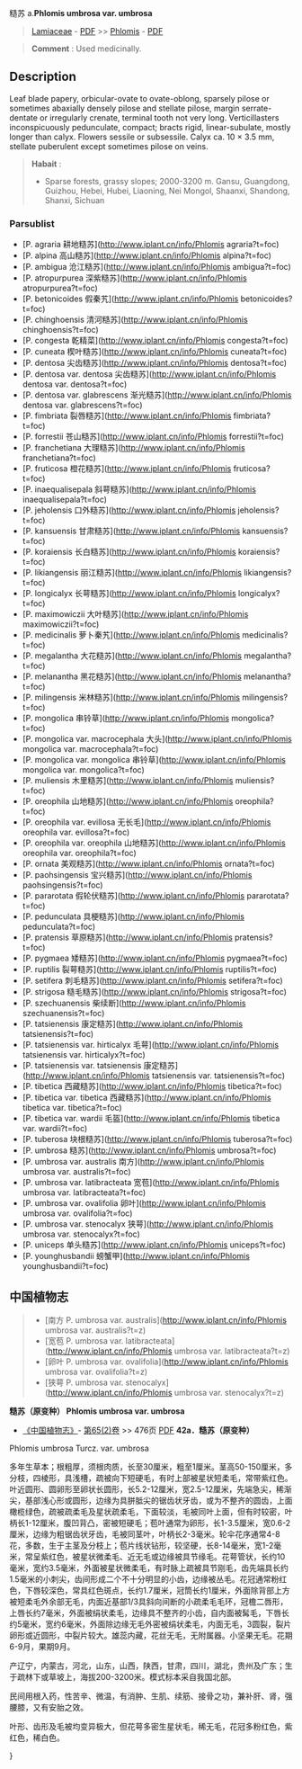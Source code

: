 糙苏 a.**Phlomis umbrosa var. umbrosa**

> [Lamiaceae](http://www.iplant.cn/info/Lamiaceae?t=foc) - [PDF](http://www.iplant.cn/foc/pdf/Lamiaceae.pdf) >> [Phlomis](http://www.iplant.cn/info/Phlomis?t=foc) - [PDF](http://www.iplant.cn/foc/pdf/Phlomis.pdf)

> **Comment** : 
> Used medicinally.

## Description

Leaf blade papery, orbicular-ovate to ovate-oblong, sparsely pilose or sometimes abaxially densely pilose and stellate pilose, margin serrate-dentate or irregularly crenate, terminal tooth not very long. Verticillasters inconspicuously pedunculate, compact; bracts rigid, linear-subulate, mostly longer than calyx. Flowers sessile or subsessile. Calyx ca. 10 × 3.5 mm, stellate puberulent except sometimes pilose on veins.

> **Habait** : 
>* Sparse forests, grassy slopes; 2000-3200 m. Gansu, Guangdong, Guizhou, Hebei, Hubei, Liaoning, Nei Mongol, Shaanxi, Shandong, Shanxi, Sichuan

### Parsublist

* [P.  agraria  耕地糙苏](http://www.iplant.cn/info/Phlomis agraria?t=foc)
* [P.  alpina  高山糙苏](http://www.iplant.cn/info/Phlomis alpina?t=foc)
* [P.  ambigua  沧江糙苏](http://www.iplant.cn/info/Phlomis ambigua?t=foc)
* [P.  atropurpurea  深紫糙苏](http://www.iplant.cn/info/Phlomis atropurpurea?t=foc)
* [P.  betonicoides  假秦艽](http://www.iplant.cn/info/Phlomis betonicoides?t=foc)
* [P.  chinghoensis  清河糙苏](http://www.iplant.cn/info/Phlomis chinghoensis?t=foc)
* [P.  congesta  乾精菜](http://www.iplant.cn/info/Phlomis congesta?t=foc)
* [P.  cuneata  楔叶糙苏](http://www.iplant.cn/info/Phlomis cuneata?t=foc)
* [P.  dentosa  尖齿糙苏](http://www.iplant.cn/info/Phlomis dentosa?t=foc)
* [P.  dentosa var. dentosa  尖齿糙苏](http://www.iplant.cn/info/Phlomis dentosa var. dentosa?t=foc)
* [P.  dentosa var. glabrescens  渐光糙苏](http://www.iplant.cn/info/Phlomis dentosa var. glabrescens?t=foc)
* [P.  fimbriata  裂唇糙苏](http://www.iplant.cn/info/Phlomis fimbriata?t=foc)
* [P.  forrestii  苍山糙苏](http://www.iplant.cn/info/Phlomis forrestii?t=foc)
* [P.  franchetiana  大理糙苏](http://www.iplant.cn/info/Phlomis franchetiana?t=foc)
* [P.  fruticosa  橙花糙苏](http://www.iplant.cn/info/Phlomis fruticosa?t=foc)
* [P.  inaequalisepala  斜萼糙苏](http://www.iplant.cn/info/Phlomis inaequalisepala?t=foc)
* [P.  jeholensis  口外糙苏](http://www.iplant.cn/info/Phlomis jeholensis?t=foc)
* [P.  kansuensis  甘肃糙苏](http://www.iplant.cn/info/Phlomis kansuensis?t=foc)
* [P.  koraiensis  长白糙苏](http://www.iplant.cn/info/Phlomis koraiensis?t=foc)
* [P.  likiangensis  丽江糙苏](http://www.iplant.cn/info/Phlomis likiangensis?t=foc)
* [P.  longicalyx  长萼糙苏](http://www.iplant.cn/info/Phlomis longicalyx?t=foc)
* [P.  maximowiczii  大叶糙苏](http://www.iplant.cn/info/Phlomis maximowiczii?t=foc)
* [P.  medicinalis  萝卜秦艽](http://www.iplant.cn/info/Phlomis medicinalis?t=foc)
* [P.  megalantha  大花糙苏](http://www.iplant.cn/info/Phlomis megalantha?t=foc)
* [P.  melanantha  黑花糙苏](http://www.iplant.cn/info/Phlomis melanantha?t=foc)
* [P.  milingensis  米林糙苏](http://www.iplant.cn/info/Phlomis milingensis?t=foc)
* [P.  mongolica  串铃草](http://www.iplant.cn/info/Phlomis mongolica?t=foc)
* [P.  mongolica var. macrocephala  大头](http://www.iplant.cn/info/Phlomis mongolica var. macrocephala?t=foc)
* [P.  mongolica var. mongolica  串铃草](http://www.iplant.cn/info/Phlomis mongolica var. mongolica?t=foc)
* [P.  muliensis  木里糙苏](http://www.iplant.cn/info/Phlomis muliensis?t=foc)
* [P.  oreophila  山地糙苏](http://www.iplant.cn/info/Phlomis oreophila?t=foc)
* [P.  oreophila var. evillosa  无长毛](http://www.iplant.cn/info/Phlomis oreophila var. evillosa?t=foc)
* [P.  oreophila var. oreophila  山地糙苏](http://www.iplant.cn/info/Phlomis oreophila var. oreophila?t=foc)
* [P.  ornata  美观糙苏](http://www.iplant.cn/info/Phlomis ornata?t=foc)
* [P.  paohsingensis  宝兴糙苏](http://www.iplant.cn/info/Phlomis paohsingensis?t=foc)
* [P.  pararotata  假轮伏糙苏](http://www.iplant.cn/info/Phlomis pararotata?t=foc)
* [P.  pedunculata  具梗糙苏](http://www.iplant.cn/info/Phlomis pedunculata?t=foc)
* [P.  pratensis  草原糙苏](http://www.iplant.cn/info/Phlomis pratensis?t=foc)
* [P.  pygmaea  矮糙苏](http://www.iplant.cn/info/Phlomis pygmaea?t=foc)
* [P.  ruptilis  裂萼糙苏](http://www.iplant.cn/info/Phlomis ruptilis?t=foc)
* [P.  setifera  刺毛糙苏](http://www.iplant.cn/info/Phlomis setifera?t=foc)
* [P.  strigosa  糙毛糙苏](http://www.iplant.cn/info/Phlomis strigosa?t=foc)
* [P.  szechuanensis  柴续断](http://www.iplant.cn/info/Phlomis szechuanensis?t=foc)
* [P.  tatsienensis  康定糙苏](http://www.iplant.cn/info/Phlomis tatsienensis?t=foc)
* [P.  tatsienensis var. hirticalyx  毛萼](http://www.iplant.cn/info/Phlomis tatsienensis var. hirticalyx?t=foc)
* [P.  tatsienensis var. tatsienensis  康定糙苏](http://www.iplant.cn/info/Phlomis tatsienensis var. tatsienensis?t=foc)
* [P.  tibetica  西藏糙苏](http://www.iplant.cn/info/Phlomis tibetica?t=foc)
* [P.  tibetica var. tibetica  西藏糙苏](http://www.iplant.cn/info/Phlomis tibetica var. tibetica?t=foc)
* [P.  tibetica var. wardii  毛盔](http://www.iplant.cn/info/Phlomis tibetica var. wardii?t=foc)
* [P.  tuberosa  块根糙苏](http://www.iplant.cn/info/Phlomis tuberosa?t=foc)
* [P.  umbrosa  糙苏](http://www.iplant.cn/info/Phlomis umbrosa?t=foc)
* [P.  umbrosa var. australis  南方](http://www.iplant.cn/info/Phlomis umbrosa var. australis?t=foc)
* [P.  umbrosa var. latibracteata  宽苞](http://www.iplant.cn/info/Phlomis umbrosa var. latibracteata?t=foc)
* [P.  umbrosa var. ovalifolia  卵叶](http://www.iplant.cn/info/Phlomis umbrosa var. ovalifolia?t=foc)
* [P.  umbrosa var. stenocalyx  狭萼](http://www.iplant.cn/info/Phlomis umbrosa var. stenocalyx?t=foc)
* [P.  uniceps  单头糙苏](http://www.iplant.cn/info/Phlomis uniceps?t=foc)
* [P.  younghusbandii  螃蟹甲](http://www.iplant.cn/info/Phlomis younghusbandii?t=foc)

## 中国植物志

> * [南方  P.  umbrosa var. australis](http://www.iplant.cn/info/Phlomis umbrosa var. australis?t=z)
> * [宽苞  P.  umbrosa var. latibracteata](http://www.iplant.cn/info/Phlomis umbrosa var. latibracteata?t=z)
> * [卵叶  P.  umbrosa var. ovalifolia](http://www.iplant.cn/info/Phlomis umbrosa var. ovalifolia?t=z)
> * [狭萼  P.  umbrosa var. stenocalyx](http://www.iplant.cn/info/Phlomis umbrosa var. stenocalyx?t=z)

**糙苏（原变种） Phlomis umbrosa var. umbrosa**

* [《中国植物志》](http://www.iplant.cn/frps)- [第65(2)卷](http://www.iplant.cn/frps/vol/65(2)) >> 476页 [PDF](http://www.iplant.cn/frps/pdf/65(2)/476.PDF)
**42a．糙苏（原变种）**

Phlomis umbrosa Turcz. var. umbrosa

多年生草本；根粗厚，须根肉质，长至30厘米，粗至1厘米。茎高50-150厘米，多分枝，四棱形，具浅槽，疏被向下短硬毛，有时上部被星状短柔毛，常带紫红色。叶近圆形、圆卵形至卵状长圆形，长5.2-12厘米，宽2.5-12厘米，先端急尖，稀渐尖，基部浅心形或圆形，边缘为具胼胝尖的锯齿状牙齿，或为不整齐的圆齿，上面橄榄绿色，疏被疏柔毛及星状疏柔毛，下面较淡，毛被同叶上面，但有时较密，叶柄长1-12厘米，腹凹背凸，密被短硬毛；苞叶通常为卵形，长1-3.5厘米，宽0.6-2厘米，边缘为粗锯齿状牙齿，毛被同茎叶，叶柄长2-3毫米。轮伞花序通常4-8花，多数，生于主茎及分枝上；苞片线状钻形，较坚硬，长8-14毫米，宽1-2毫米，常呈紫红色，被星状微柔毛、近无毛或边缘被具节缘毛。花萼管状，长约10毫米，宽约3.5毫米，外面被星状微柔毛，有时脉上疏被具节刚毛，齿先端具长约1.5毫米的小刺尖，齿间形成二个不十分明显的小齿，边缘被丛毛。花冠通常粉红色，下唇较深色，常具红色斑点，长约1.7厘米，冠筒长约1厘米，外面除背部上方被短柔毛外余部无毛，内面近基部1/3具斜向间断的小疏柔毛毛环，冠檐二唇形，上唇长约7毫米，外面被绢状柔毛，边缘具不整齐的小齿，自内面被髯毛，下唇长约5毫米，宽约6毫米，外面除边缘无毛外密被绢状柔毛，内面无毛，3圆裂，裂片卵形或近圆形，中裂片较大。雄蕊内藏，花丝无毛，无附属器。小坚果无毛。花期6-9月，果期9月。

产辽宁，内蒙古，河北，山东，山西，陕西，甘肃，四川，湖北，贵州及广东；生于疏林下或草坡上，海拔200-3200米。模式标本采自我国北部。

民间用根入药，性苦辛、微温，有消肿、生肌、续筋、接骨之功，兼补肝、肾，强腰膝，又有安胎之效。

叶形、齿形及毛被均变异极大，但花萼多密生星状毛，稀无毛，花冠多粉红色，紫红色，稀白色。

}